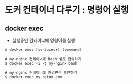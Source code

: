 # 도커 컨테이너 다루기 : 명령어 실행
## docker exec
- 실행중인 컨테이너에 명령어를 실행
```
$ docker exec [container] [command]

# my-nginx 컨테이너에 Bash 쉘로 접속하기
$ docker exec -i -t my-nginx bash

# my-nginx 컨테이너에 환경변수 확인하기
$ docker exec my-nginx env
```
